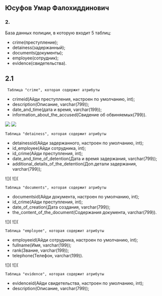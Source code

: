 ## Юсуфов Умар Фалохиддинович

### 2.
База данных полиции, в которую входит 5 таблиц:
* crime(преступление);
* detainess(задержанный);
* documents(документы);
* employee(сотрудник);
* evidence(свидетельства).

##  2.1
	 Таблица "crime", которая содержит атрибуты
* crimeid(Айди преступления, настроен по умолчанию, int);
* description(Описание, varchar(799));
* date_and_time(дата и время, varchar(199));
* information_about_the_accused(Свидение об обвиняемых(799)).

![](screenshots./crime1.png)	![](screenshots./crime2.png)

	Таблица "detainess", которая содержит атрибуты
* detainessid(Айди задержанного, настроен по умолчанию, int);
* id_employee(Айди сотрудника, int);
* id_crime(Айди преступления, int);
* date_and_time_of_detention(Дата и время задержания, varchar(799));
* additional_details_of_the_detention(Доп.детали задержания, varchar(799));

![](						![](

	Таблица "documents", которая содержит атрибуты
* documentsid(Айди документа, настроен по умолчанию, int);
* id_crime(Айди преступления, int);
* date_of_creation(Дата создания, varchar(799));
* the_content_of_the_document(Содержания документа, varchar(799)).

![](						![](

	Таблица "employee", которая содержит атрибуты	
* employeeid(Айди сотрудника, настроен по умолчанию, int);
* fullname(Имя, varchar(199));
* rank(Звание, varchar(199));
* telephone(Телефон, varchar(199)).

![](						![](

	Таблица "evidence", которая содержит атрибуты
* evidenceid(Айди свидетельства, настроен по умолчанию, int);
* description(Описание, varchar(799));
